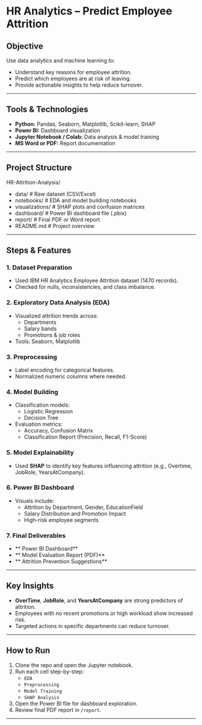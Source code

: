 # HR Analytics – Predict Employee Attrition

##  Objective
Use data analytics and machine learning to:
- Understand key reasons for employee attrition.
- Predict which employees are at risk of leaving.
- Provide actionable insights to help reduce turnover.

---

##  Tools & Technologies
- **Python:** Pandas, Seaborn, Matplotlib, Scikit-learn, SHAP
- **Power BI:** Dashboard visualization
- **Jupyter Notebook / Colab:** Data analysis & model training
- **MS Word or PDF:** Report documentation

---

##  Project Structure

HR-Attrition-Analysis/
 - data/ # Raw dataset (CSV/Excel)
 - notebooks/ # EDA and model building notebooks
 - visualizations/ # SHAP plots and confusion matrices
 - dashboard/ # Power BI dashboard file (.pbix)
 - report/ # Final PDF or Word report
 - README.md # Project overview


---

##  Steps & Features

### 1. Dataset Preparation
- Used IBM HR Analytics Employee Attrition dataset (1470 records).
- Checked for nulls, inconsistencies, and class imbalance.

### 2. Exploratory Data Analysis (EDA)
- Visualized attrition trends across:
  - Departments
  - Salary bands
  - Promotions & job roles
- Tools: Seaborn, Matplotlib

### 3. Preprocessing
- Label encoding for categorical features.
- Normalized numeric columns where needed.

### 4. Model Building
- Classification models:
  - Logistic Regression
  - Decision Tree
- Evaluation metrics:
  - Accuracy, Confusion Matrix
  - Classification Report (Precision, Recall, F1-Score)

### 5. Model Explainability
- Used **SHAP** to identify key features influencing attrition (e.g., Overtime, JobRole, YearsAtCompany).

### 6. Power BI Dashboard
- Visuals include:
  - Attrition by Department, Gender, EducationField
  - Salary Distribution and Promotion Impact
  - High-risk employee segments

### 7. Final Deliverables
- ** Power BI Dashboard**
- ** Model Evaluation Report (PDF)**
- ** Attrition Prevention Suggestions**

---

##  Key Insights
- **OverTime**, **JobRole**, and **YearsAtCompany** are strong predictors of attrition.
- Employees with no recent promotions or high workload show increased risk.
- Targeted actions in specific departments can reduce turnover.

---

##  How to Run
1. Clone the repo and open the Jupyter notebook.
2. Run each cell step-by-step:
   - `EDA`
   - `Preprocessing`
   - `Model Training`
   - `SHAP Analysis`
3. Open the Power BI file for dashboard exploration.
4. Review final PDF report in `/report`.

---



